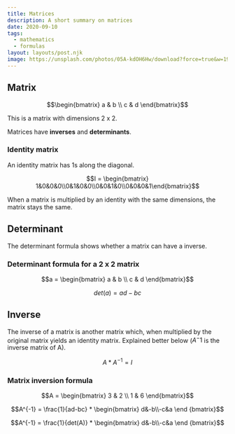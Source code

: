 ```yaml
---
title: Matrices
description: A short summary on matrices
date: 2020-09-10
tags:
  - mathematics
  - formulas
layout: layouts/post.njk
image: https://unsplash.com/photos/05A-kdOH6Hw/download?force=true&w=1920
---
```


## Matrix

$$\begin{bmatrix} a & b \\ c & d \end{bmatrix}$$

This is a matrix with dimensions 2 x 2.

Matrices have **inverses** and **determinants**.

### Identity matrix

An identity matrix has 1s along the diagonal.

$$I = \begin{bmatrix} 1&0&0&0\\0&1&0&0\\0&0&1&0\\0&0&0&1\end{bmatrix}$$

When a matrix is multiplied by an identity with the same dimensions, the matrix stays the same.

## Determinant

The determinant formula shows whether a matrix can have a inverse.

### Determinant formula for a 2 x 2 matrix

$$a = \begin{bmatrix} a & b \\ c & d \end{bmatrix}$$

$$det(a) = ad - bc$$

## Inverse

The inverse of a matrix is another matrix which, when multiplied by the original matrix yields an identity matrix. Explained better below ($A^-1$ is the inverse matrix of A).

$$A * A^{-1} = I$$

### Matrix inversion formula

$$A = \begin{bmatrix} 3 & 2 \\ 1 & 6 \end{bmatrix}$$

$$A^{-1} = \frac{1}{ad-bc} * \begin{bmatrix} d&-b\\-c&a \end {bmatrix}$$

$$A^{-1} = \frac{1}{det(A)} * \begin{bmatrix} d&-b\\-c&a \end {bmatrix}$$